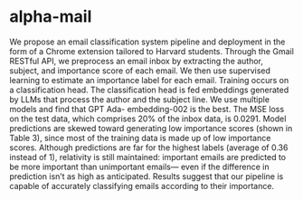 # alpha-mail
We propose an email classification system pipeline and deployment in the form of a Chrome extension tailored to Harvard students. Through the Gmail RESTful API, we preprocess an email inbox by extracting the author, subject, and importance score of each email. We then use supervised learning to estimate an importance label for each email. Training occurs on a classification head. The classification head is fed embeddings generated by LLMs that process the author and the subject line. We use multiple models and find that GPT Ada- embedding-002 is the best. The MSE loss on the test data, which comprises 20% of the inbox data, is 0.0291. Model predictions are skewed toward generating low importance scores (shown in Table 3), since most of the training data is made up of low importance scores. Although predictions are far for the highest labels (average of 0.36 instead of 1), relativity is still maintained: important emails are predicted to be more important than unimportant emails— even if the difference in prediction isn’t as high as anticipated. Results suggest that our pipeline is capable of accurately classifying emails according to their importance.
